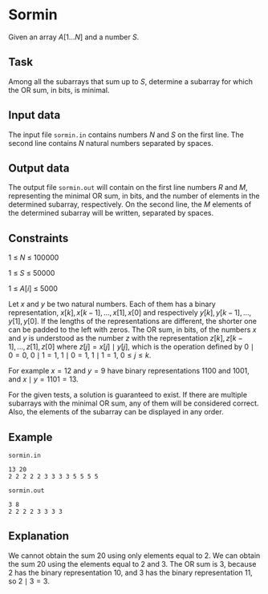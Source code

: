 # Sormin

Given an array $A[1 \dots N]$ and a number $S$.

## Task

Among all the subarrays that sum up to $S$, determine a subarray for which the OR sum, in bits, is minimal.

## Input data

The input file `sormin.in` contains numbers $N$ and $S$ on the first line. The second line contains $N$ natural numbers separated by spaces.

## Output data

The output file `sormin.out` will contain on the first line numbers $R$ and $M$, representing the minimal OR sum, in bits, and the number of elements in the determined subarray, respectively. On the second line, the $M$ elements of the determined subarray will be written, separated by spaces.

## Constraints

1 $\leq$ $N$ $\leq$ 100000 

1 $\leq$ $S$ $\leq$ 50000 

1 $\leq$ $A[i]$ $\leq$ 5000

Let $x$ and $y$ be two natural numbers. Each of them has a binary representation, $x[k], x[k-1], \dots, x[1], x[0]$ and respectively $y[k], y[k-1], \dots, y[1], y[0]$. If the lengths of the representations are different, the shorter one can be padded to the left with zeros. The OR sum, in bits, of the numbers $x$ and $y$ is understood as the number $z$ with the representation $z[k], z[k-1], \dots, z[1], z[0]$ where $z[j] = x[j] \mid y[j]$, which is the operation defined by $0 \mid 0 = 0$, $0 \mid 1 = 1$, $1 \mid 0 = 1$, $1 \mid 1 = 1$, $0 \leq j \leq k$.

For example $x = 12$ and $y = 9$ have binary representations 1100 and 1001, and $x \mid y = 1101 = 13$.

For the given tests, a solution is guaranteed to exist. If there are multiple subarrays with the minimal OR sum, any of them will be considered correct. Also, the elements of the subarray can be displayed in any order.

## Example

`sormin.in`

```
13 20
2 2 2 2 2 3 3 3 3 5 5 5 5
```

`sormin.out`

```
3 8
2 2 2 2 3 3 3 3
```

## Explanation

We cannot obtain the sum 20 using only elements equal to 2. We can obtain the sum 20 using the elements equal to 2 and 3. The OR sum is 3, because 2 has the binary representation 10, and 3 has the binary representation 11, so $2 \mid 3 = 3$.